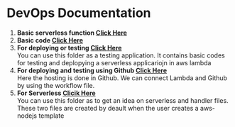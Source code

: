 # DevOps Documentation

1.  **Basic serverless function [Click Here](https://github.com/TGH-Tech/DevOps-Documentation/tree/main/API-GATEWAY)**<br>
2.  **Basic code [Click Here](https://github.com/TGH-Tech/DevOps-Documentation/tree/main/AWS-Research)**
3.  **For deploying or testing [Click Here](https://github.com/TGH-Tech/AWS_Serverless/tree/main/AWS-Serverless)** <br>You can use this folder as a testing application. It contains basic codes for testing and deplopying a serverless applicariojn in aws lambda<br>
4.  **For deploying and testing using Github [Click Here](https://github.com/TGH-Tech/DevOps-Documentation/tree/main/Github_Actions-Lambda-main)** <br>Here the hosting is done in Github. We can connect Lambda and Github by using the workflow file. <br>
5.  **For Serverless [Clicik Here](https://github.com/TGH-Tech/AWS_Serverless/tree/main/Serverless-main)** <br>You can use this folder as to get an idea on serverless and handler files. These two files are created by deault when the user creates a aws-nodejs template <br>

